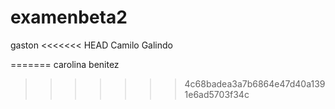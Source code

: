 # examenbeta2
gaston
<<<<<<< HEAD
Camilo Galindo

=======
carolina benitez
>>>>>>> 4c68badea3a7b6864e47d40a1391e6ad5703f34c
